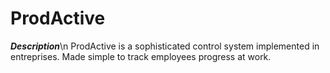 # ProdActive
**_Description_**\n
ProdActive is a sophisticated control system implemented in entreprises. Made simple to track employees progress at work.

